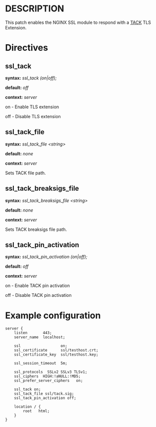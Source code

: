 DESCRIPTION
===========

This patch enables the NGINX SSL module to respond with a [TACK](http://tack.io/) TLS Extension.


Directives
==========

ssl_tack
--------
**syntax:** *ssl_tack (on|off);*

**default:** *off*

**context:** *server*

on - Enable TLS extension

off - Disable TLS extension


ssl_tack_file
-------------
**syntax:** *ssl_tack_file &lt;string&gt;*

**default:** *none*

**context:** *server*

Sets TACK file path.


ssl_tack_breaksigs_file
-----------------------
**syntax:** *ssl_tack_breaksigs_file &lt;string&gt;*

**default:** *none*

**context:** *server*

Sets TACK breaksigs file path.


ssl_tack_pin_activation
-----------------------
**syntax:** *ssl_tack_pin_activation (on|off);*

**default:** *off*

**context:** *server*

on - Enable TACK pin activation

off - Disable TACK pin activation


Example configuration
=====================

    server {
        listen       443;
        server_name  localhost;

        ssl                  on;
        ssl_certificate      ssl/testhost.crt;
        ssl_certificate_key  ssl/testhost.key;

        ssl_session_timeout  5m;

        ssl_protocols  SSLv2 SSLv3 TLSv1;
        ssl_ciphers  HIGH:!aNULL:!MD5;
        ssl_prefer_server_ciphers   on;

        ssl_tack on;
        ssl_tack_file ssl/tack.sig;
        ssl_tack_pin_activation off;

        location / {
            root   html;
        }
    }
